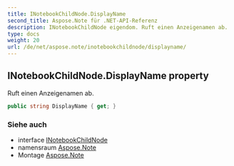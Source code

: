 ```yaml
---
title: INotebookChildNode.DisplayName
second_title: Aspose.Note für .NET-API-Referenz
description: INotebookChildNode eigendom. Ruft einen Anzeigenamen ab.
type: docs
weight: 20
url: /de/net/aspose.note/inotebookchildnode/displayname/
---
```

## INotebookChildNode.DisplayName property

Ruft einen Anzeigenamen ab.

```csharp
public string DisplayName { get; }
```

### Siehe auch

* interface [INotebookChildNode](../)
* namensraum [Aspose.Note](../../inotebookchildnode/)
* Montage [Aspose.Note](../../../)


